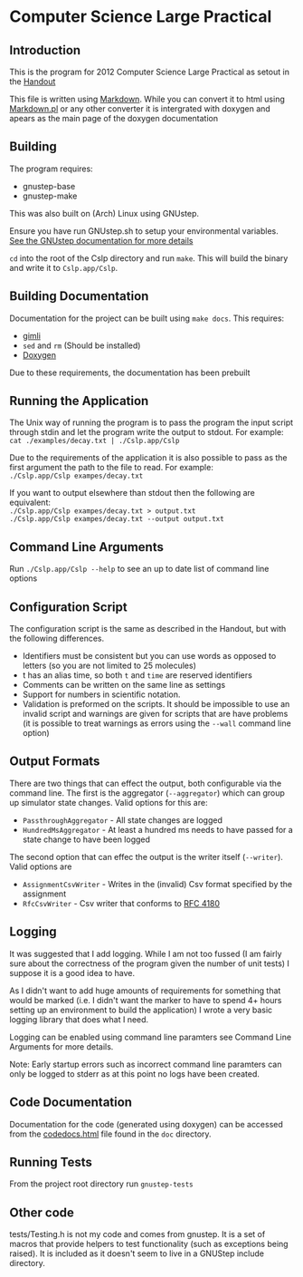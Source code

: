 Computer Science Large Practical
================================

Introduction
------------
This is the program for 2012 Computer Science Large Practical as setout in the [Handout](http://www.inf.ed.ac.uk/teaching/courses/cslp/coursework/CSLP-2012.pdf)


This file is written using [Markdown](http://daringfireball.net/projects/markdown/).
While you can convert it to html using [Markdown.pl](http://daringfireball.net/projects/markdown/) or any other converter
it is intergrated with doxygen and apears as the main page of the doxygen documentation

Building
--------
The program requires:

* gnustep-base
* gnustep-make

This was also built on (Arch) Linux using GNUstep.

Ensure you have run GNUstep.sh to setup your environmental variables.
[See the GNUstep documentation for more details](http://www.gnustep.org/resources/documentation/User/GNUstep/gnustep-howto_4.html)

`cd` into the root of the Cslp directory and run `make`. This will build the binary and write it to  `Cslp.app/Cslp`.

Building Documentation
----------------------
Documentation for the project can be built using `make docs`. This requires:

* [gimli](https://github.com/walle/gimli)
* `sed` and `rm` (Should be installed)
* [Doxygen](http://www.doxygen.org)

Due to these requirements, the documentation has been prebuilt

Running the Application
-----------------------
The Unix way of running the program is to pass the program the input script
through stdin and let the program write the output to stdout. For example:  
`cat ./examples/decay.txt | ./Cslp.app/Cslp`

Due to the requirements of the application it is also possible to pass as the first argument
the path to the file to read. For example:  
`./Cslp.app/Cslp exampes/decay.txt`

If you want to output elsewhere than stdout then the following are equivalent:  
`./Cslp.app/Cslp exampes/decay.txt > output.txt`  
`./Cslp.app/Cslp exampes/decay.txt --output output.txt`


Command Line Arguments
-----------------------
Run `./Cslp.app/Cslp --help` to see an up to date list of command line options


Configuration Script
--------------------
The configuration script is the same as described in the Handout, but with the
following differences.

* Identifiers must be consistent but you can use words as opposed to letters (so you are not limited to 25 molecules)
* t has an alias time, so both `t` and `time` are reserved identifiers
* Comments can be written on the same line as settings
* Support for numbers in scientific notation.
* Validation is preformed on the scripts. It should be impossible to use an invalid script and warnings are given for scripts that are have problems (it is possible to treat warnings as errors using the `--wall` command line option)


Output Formats
--------------

There are two things that can effect the output, both configurable via
the command line. The first is the aggregator (`--aggregator`)
which can group up simulator state changes. Valid options for this are:

* `PassthroughAggregator` - All state changes are logged
* `HundredMsAggregator` - At least a hundred ms needs to have passed for a state change to have been logged

The second option that can effec the output is the writer itself (`--writer`). Valid options are

* `AssignmentCsvWriter` - Writes in the (invalid) Csv format specified by the assignment
* `RfcCsvWriter` - Csv writer that conforms to [RFC 4180](http://tools.ietf.org/html/rfc4180)

Logging
--------
It was suggested that I add logging. While I am not too fussed (I am fairly sure
about the correctness of the program given the number of unit tests) I suppose it 
is a good idea to have.

As I didn't want to add huge amounts of requirements for something that would be marked
(i.e. I didn't want the marker to have to spend 4+ hours setting up an environment to
build the application) I wrote a very basic logging library that does what I need.

Logging can be enabled using command line paramters see Command Line Arguments for more details.

Note: Early startup errors such as incorrect command line paramters can only be logged to stderr
      as at this point no logs have been created.

Code Documentation
------------------
Documentation for the code (generated using doxygen) can be accessed from the [codedocs.html](codedocs.html) file found in the `doc` directory.

Running Tests
-------------
From the project root directory run `gnustep-tests`

Other code
-----------
tests/Testing.h is not my code and comes from gnustep. It is a set of macros that
provide helpers to test functionality (such as exceptions being raised).
It is included as it doesn't seem to live in a GNUStep include directory.
